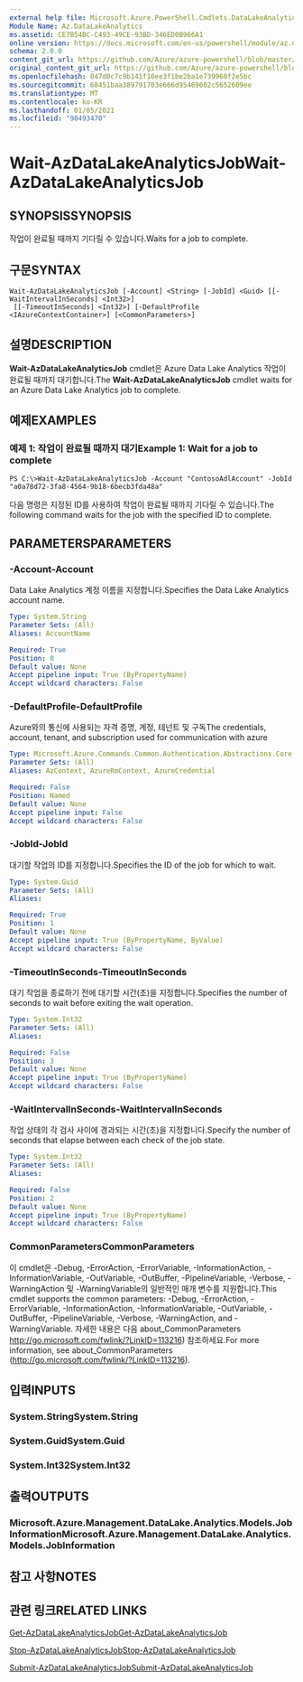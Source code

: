 ```yaml
---
external help file: Microsoft.Azure.PowerShell.Cmdlets.DataLakeAnalytics.dll-Help.xml
Module Name: Az.DataLakeAnalytics
ms.assetid: CE7B54BC-C493-49CE-93BD-346ED0B966A1
online version: https://docs.microsoft.com/en-us/powershell/module/az.datalakeanalytics/wait-azdatalakeanalyticsjob
schema: 2.0.0
content_git_url: https://github.com/Azure/azure-powershell/blob/master/src/DataLakeAnalytics/DataLakeAnalytics/help/Wait-AzDataLakeAnalyticsJob.md
original_content_git_url: https://github.com/Azure/azure-powershell/blob/master/src/DataLakeAnalytics/DataLakeAnalytics/help/Wait-AzDataLakeAnalyticsJob.md
ms.openlocfilehash: 047d0c7c9b141f10ee3f1be2ba1e739960f2e5bc
ms.sourcegitcommit: 68451baa389791703e666d95469602c5652609ee
ms.translationtype: MT
ms.contentlocale: ko-KR
ms.lasthandoff: 01/05/2021
ms.locfileid: "98493470"
---
```

# <span data-ttu-id="69f44-101">Wait-AzDataLakeAnalyticsJob</span><span class="sxs-lookup"><span data-stu-id="69f44-101">Wait-AzDataLakeAnalyticsJob</span></span>

## <span data-ttu-id="69f44-102">SYNOPSIS</span><span class="sxs-lookup"><span data-stu-id="69f44-102">SYNOPSIS</span></span>
<span data-ttu-id="69f44-103">작업이 완료될 때까지 기다릴 수 있습니다.</span><span class="sxs-lookup"><span data-stu-id="69f44-103">Waits for a job to complete.</span></span>

## <span data-ttu-id="69f44-104">구문</span><span class="sxs-lookup"><span data-stu-id="69f44-104">SYNTAX</span></span>

```
Wait-AzDataLakeAnalyticsJob [-Account] <String> [-JobId] <Guid> [[-WaitIntervalInSeconds] <Int32>]
 [[-TimeoutInSeconds] <Int32>] [-DefaultProfile <IAzureContextContainer>] [<CommonParameters>]
```

## <span data-ttu-id="69f44-105">설명</span><span class="sxs-lookup"><span data-stu-id="69f44-105">DESCRIPTION</span></span>
<span data-ttu-id="69f44-106">**Wait-AzDataLakeAnalyticsJob** cmdlet은 Azure Data Lake Analytics 작업이 완료될 때까지 대기합니다.</span><span class="sxs-lookup"><span data-stu-id="69f44-106">The **Wait-AzDataLakeAnalyticsJob** cmdlet waits for an Azure Data Lake Analytics job to complete.</span></span>

## <span data-ttu-id="69f44-107">예제</span><span class="sxs-lookup"><span data-stu-id="69f44-107">EXAMPLES</span></span>

### <span data-ttu-id="69f44-108">예제 1: 작업이 완료될 때까지 대기</span><span class="sxs-lookup"><span data-stu-id="69f44-108">Example 1: Wait for a job to complete</span></span>
```
PS C:\>Wait-AzDataLakeAnalyticsJob -Account "ContosoAdlAccount" -JobId "a0a78d72-3fa8-4564-9b18-6becb3fda48a"
```

<span data-ttu-id="69f44-109">다음 명령은 지정된 ID를 사용하여 작업이 완료될 때까지 기다릴 수 있습니다.</span><span class="sxs-lookup"><span data-stu-id="69f44-109">The following command waits for the job with the specified ID to complete.</span></span>

## <span data-ttu-id="69f44-110">PARAMETERS</span><span class="sxs-lookup"><span data-stu-id="69f44-110">PARAMETERS</span></span>

### <span data-ttu-id="69f44-111">-Account</span><span class="sxs-lookup"><span data-stu-id="69f44-111">-Account</span></span>
<span data-ttu-id="69f44-112">Data Lake Analytics 계정 이름을 지정합니다.</span><span class="sxs-lookup"><span data-stu-id="69f44-112">Specifies the Data Lake Analytics account name.</span></span>

```yaml
Type: System.String
Parameter Sets: (All)
Aliases: AccountName

Required: True
Position: 0
Default value: None
Accept pipeline input: True (ByPropertyName)
Accept wildcard characters: False
```

### <span data-ttu-id="69f44-113">-DefaultProfile</span><span class="sxs-lookup"><span data-stu-id="69f44-113">-DefaultProfile</span></span>
<span data-ttu-id="69f44-114">Azure와의 통신에 사용되는 자격 증명, 계정, 테넌트 및 구독</span><span class="sxs-lookup"><span data-stu-id="69f44-114">The credentials, account, tenant, and subscription used for communication with azure</span></span>

```yaml
Type: Microsoft.Azure.Commands.Common.Authentication.Abstractions.Core.IAzureContextContainer
Parameter Sets: (All)
Aliases: AzContext, AzureRmContext, AzureCredential

Required: False
Position: Named
Default value: None
Accept pipeline input: False
Accept wildcard characters: False
```

### <span data-ttu-id="69f44-115">-JobId</span><span class="sxs-lookup"><span data-stu-id="69f44-115">-JobId</span></span>
<span data-ttu-id="69f44-116">대기할 작업의 ID를 지정합니다.</span><span class="sxs-lookup"><span data-stu-id="69f44-116">Specifies the ID of the job for which to wait.</span></span>

```yaml
Type: System.Guid
Parameter Sets: (All)
Aliases:

Required: True
Position: 1
Default value: None
Accept pipeline input: True (ByPropertyName, ByValue)
Accept wildcard characters: False
```

### <span data-ttu-id="69f44-117">-TimeoutInSeconds</span><span class="sxs-lookup"><span data-stu-id="69f44-117">-TimeoutInSeconds</span></span>
<span data-ttu-id="69f44-118">대기 작업을 종료하기 전에 대기할 시간(초)을 지정합니다.</span><span class="sxs-lookup"><span data-stu-id="69f44-118">Specifies the number of seconds to wait before exiting the wait operation.</span></span>

```yaml
Type: System.Int32
Parameter Sets: (All)
Aliases:

Required: False
Position: 3
Default value: None
Accept pipeline input: True (ByPropertyName)
Accept wildcard characters: False
```

### <span data-ttu-id="69f44-119">-WaitIntervalInSeconds</span><span class="sxs-lookup"><span data-stu-id="69f44-119">-WaitIntervalInSeconds</span></span>
<span data-ttu-id="69f44-120">작업 상태의 각 검사 사이에 경과되는 시간(초)을 지정합니다.</span><span class="sxs-lookup"><span data-stu-id="69f44-120">Specify the number of seconds that elapse between each check of the job state.</span></span>

```yaml
Type: System.Int32
Parameter Sets: (All)
Aliases:

Required: False
Position: 2
Default value: None
Accept pipeline input: True (ByPropertyName)
Accept wildcard characters: False
```

### <span data-ttu-id="69f44-121">CommonParameters</span><span class="sxs-lookup"><span data-stu-id="69f44-121">CommonParameters</span></span>
<span data-ttu-id="69f44-122">이 cmdlet은 -Debug, -ErrorAction, -ErrorVariable, -InformationAction, -InformationVariable, -OutVariable, -OutBuffer, -PipelineVariable, -Verbose, -WarningAction 및 -WarningVariable의 일반적인 매개 변수를 지원합니다.</span><span class="sxs-lookup"><span data-stu-id="69f44-122">This cmdlet supports the common parameters: -Debug, -ErrorAction, -ErrorVariable, -InformationAction, -InformationVariable, -OutVariable, -OutBuffer, -PipelineVariable, -Verbose, -WarningAction, and -WarningVariable.</span></span> <span data-ttu-id="69f44-123">자세한 내용은 다음 about_CommonParameters http://go.microsoft.com/fwlink/?LinkID=113216) 참조하세요.</span><span class="sxs-lookup"><span data-stu-id="69f44-123">For more information, see about_CommonParameters (http://go.microsoft.com/fwlink/?LinkID=113216).</span></span>

## <span data-ttu-id="69f44-124">입력</span><span class="sxs-lookup"><span data-stu-id="69f44-124">INPUTS</span></span>

### <span data-ttu-id="69f44-125">System.String</span><span class="sxs-lookup"><span data-stu-id="69f44-125">System.String</span></span>

### <span data-ttu-id="69f44-126">System.Guid</span><span class="sxs-lookup"><span data-stu-id="69f44-126">System.Guid</span></span>

### <span data-ttu-id="69f44-127">System.Int32</span><span class="sxs-lookup"><span data-stu-id="69f44-127">System.Int32</span></span>

## <span data-ttu-id="69f44-128">출력</span><span class="sxs-lookup"><span data-stu-id="69f44-128">OUTPUTS</span></span>

### <span data-ttu-id="69f44-129">Microsoft.Azure.Management.DataLake.Analytics.Models.JobInformation</span><span class="sxs-lookup"><span data-stu-id="69f44-129">Microsoft.Azure.Management.DataLake.Analytics.Models.JobInformation</span></span>

## <span data-ttu-id="69f44-130">참고 사항</span><span class="sxs-lookup"><span data-stu-id="69f44-130">NOTES</span></span>

## <span data-ttu-id="69f44-131">관련 링크</span><span class="sxs-lookup"><span data-stu-id="69f44-131">RELATED LINKS</span></span>

[<span data-ttu-id="69f44-132">Get-AzDataLakeAnalyticsJob</span><span class="sxs-lookup"><span data-stu-id="69f44-132">Get-AzDataLakeAnalyticsJob</span></span>](./Get-AzDataLakeAnalyticsJob.md)

[<span data-ttu-id="69f44-133">Stop-AzDataLakeAnalyticsJob</span><span class="sxs-lookup"><span data-stu-id="69f44-133">Stop-AzDataLakeAnalyticsJob</span></span>](./Stop-AzDataLakeAnalyticsJob.md)

[<span data-ttu-id="69f44-134">Submit-AzDataLakeAnalyticsJob</span><span class="sxs-lookup"><span data-stu-id="69f44-134">Submit-AzDataLakeAnalyticsJob</span></span>](./Submit-AzDataLakeAnalyticsJob.md)


